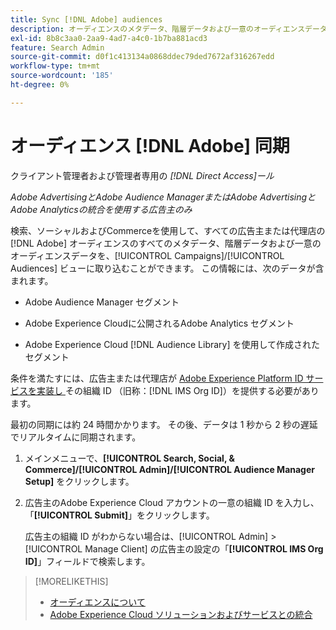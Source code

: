 ```yaml
---
title: Sync [!DNL Adobe] audiences
description: オーディエンスのメタデータ、階層データおよび一意のオーディエンスデータを同期する方法  [!DNL Adobe]  説明します。
exl-id: 8b8c3aa0-2aa9-4ad7-a4c0-1b7ba881acd3
feature: Search Admin
source-git-commit: d0f1c413134a0868ddec79ded7672af316267edd
workflow-type: tm+mt
source-wordcount: '185'
ht-degree: 0%

---
```


# オーディエンス [!DNL Adobe] 同期

クライアント管理者および管理者専用の *[!DNL Direct Access]ール*

*Adobe AdvertisingとAdobe Audience ManagerまたはAdobe AdvertisingとAdobe Analyticsの統合を使用する広告主のみ*

検索、ソーシャルおよびCommerceを使用して、すべての広告主または代理店の [!DNL Adobe] オーディエンスのすべてのメタデータ、階層データおよび一意のオーディエンスデータを、[!UICONTROL Campaigns]/[!UICONTROL Audiences] ビューに取り込むことができます。 この情報には、次のデータが含まれます。

* Adobe Audience Manager セグメント

* Adobe Experience Cloudに公開されるAdobe Analytics セグメント

* Adobe Experience Cloud [!DNL Audience Library] を使用して作成されたセグメント

条件を満たすには、広告主または代理店が [Adobe Experience Platform ID サービスを実装し ](https://experienceleague.adobe.com/docs/id-service/using/home.html) その組織 ID （旧称：[!DNL IMS Org ID]）を提供する必要があります。

最初の同期には約 24 時間かかります。 その後、データは 1 秒から 2 秒の遅延でリアルタイムに同期されます。

1. メインメニューで、**[!UICONTROL Search, Social, & Commerce]/[!UICONTROL Admin]/[!UICONTROL Audience Manager Setup]** をクリックします。

1. 広告主のAdobe Experience Cloud アカウントの一意の組織 ID を入力し、「**[!UICONTROL Submit]**」をクリックします。

   広告主の組織 ID がわからない場合は、[!UICONTROL Admin] > [!UICONTROL Manage Client] の広告主の設定の「**[!UICONTROL IMS Org ID]**」フィールドで検索します。

>[!MORELIKETHIS]
>
>* [ オーディエンスについて ](/help/search-social-commerce/campaign-management/campaigns/audience-about.md)
>* [Adobe Experience Cloud ソリューションおよびサービスとの統合 ](/help/search-social-commerce/introduction/integrations.md)
